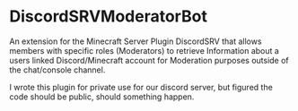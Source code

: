 # DiscordSRVModeratorBot
An extension for the Minecraft Server Plugin DiscordSRV that allows members with specific roles (Moderators) to retrieve Information  about a users linked Discord/Minecraft account for Moderation purposes outside of the chat/console channel. 


I wrote this plugin for private use for our discord server, but figured the code should be public, should something happen.
